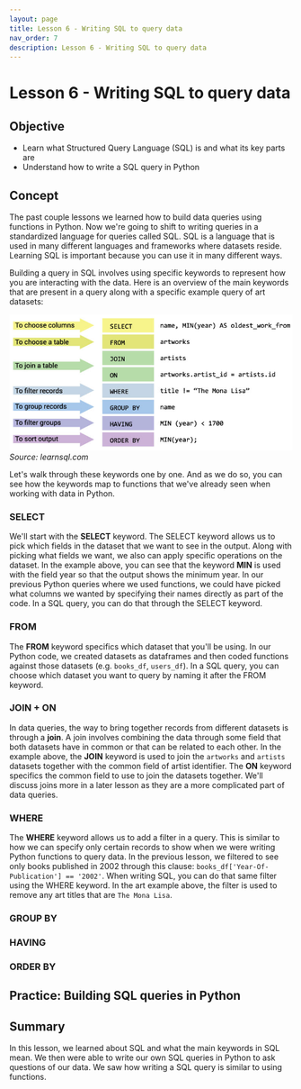 ```yaml
---
layout: page
title: Lesson 6 - Writing SQL to query data
nav_order: 7
description: Lesson 6 - Writing SQL to query data
---
```

# Lesson 6 - Writing SQL to query data

## Objective

- Learn what Structured Query Language (SQL) is and what its key parts are
- Understand how to write a SQL query in Python

## Concept

The past couple lessons we learned how to build data queries using functions in Python.  Now we're going to shift to writing queries in a standardized language for queries called SQL.  SQL is a language that is used in many different languages and frameworks where datasets reside.  Learning SQL is important because you can use it in many different ways.

Building a query in SQL involves using specific keywords to represent how you are interacting with the data.  Here is an overview of the main keywords that are present in a query along with a specific example query of art datasets:

![image](images/06-sql_query_overview.jpg)
*Source: learnsql.com*

Let's walk through these keywords one by one.  And as we do so, you can see how the keywords map to functions that we've already seen when working with data in Python.

### SELECT

We'll start with the **SELECT** keyword.  The SELECT keyword allows us to pick which fields in the dataset that we want to see in the output.  Along with picking what fields we want, we also can apply specific operations on the dataset.  In the example above, you can see that the keyword **MIN** is used with the field year so that the output shows the minimum year.  In our previous Python queries where we used functions, we could have picked what columns we wanted by specifying their names directly as part of the code.  In a SQL query, you can do that through the SELECT keyword.
 
### FROM

The **FROM** keyword specifics which dataset that you'll be using.  In our Python code, we created datasets as dataframes and then coded functions against those datasets (e.g. `books_df`, `users_df`).  In a SQL query, you can choose which dataset you want to query by naming it after the FROM keyword.  

### JOIN + ON

In data queries, the way to bring together records from different datasets is through a **join**.  A join involves combining the data through some field that both datasets have in common or that can be related to each other.  In the example above, the **JOIN** keyword is used to join the `artworks` and `artists` datasets together with the common field of artist identifier.  The **ON** keyword specifics the common field to use to join the datasets together.  We'll discuss joins more in a later lesson as they are a more complicated part of data queries.

### WHERE

The **WHERE** keyword allows us to add a filter in a query.  This is similar to how we can specify only certain records to show when we were writing Python functions to query data.  In the previous lesson, we filtered to see only books published in 2002 through this clause: `books_df['Year-Of-Publication'] == '2002'`.  When writing SQL, you can do that same filter using the WHERE keyword.  In the art example above, the filter is used to remove any art titles that are `The Mona Lisa`.

### GROUP BY

### HAVING

### ORDER BY


## Practice: Building SQL queries in Python

## Summary
In this lesson, we learned about SQL and what the main keywords in SQL mean.  We then were able to write our own SQL queries in Python to ask questions of our data.  We saw how writing a SQL query is similar to using functions.
